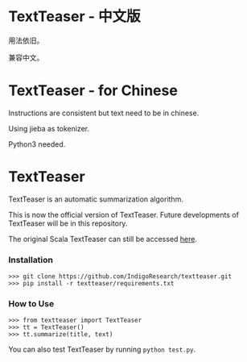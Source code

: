 
TextTeaser - 中文版
=============
用法依旧。

兼容中文。


TextTeaser - for Chinese
=============
Instructions are consistent but text need to be in chinese.

Using jieba as tokenizer.

Python3 needed.


TextTeaser
=============

TextTeaser is an automatic summarization algorithm.

This is now the official version of TextTeaser. Future developments of TextTeaser will be in this repository.

The original Scala TextTeaser can still be accessed [here](https://github.com/MojoJolo/textteaser).

### Installation

    >>> git clone https://github.com/IndigoResearch/textteaser.git
    >>> pip install -r textteaser/requirements.txt

### How to Use

    >>> from textteaser import TextTeaser
    >>> tt = TextTeaser()
    >>> tt.summarize(title, text)

You can also test TextTeaser by running `python test.py`.
